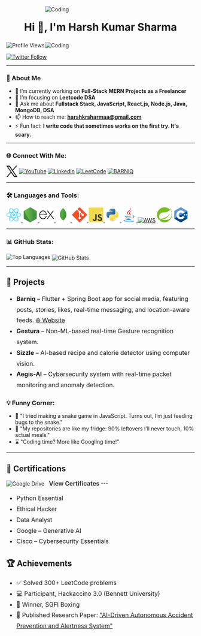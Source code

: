 
<img align="right" alt="Coding" width="400" src="https://ibb.co/Z12xqdw0">

<h1 align="center">Hi 👋, I'm Harsh Kumar Sharma</h1>
<h3 align="center">
  
</h3>



<img align="right" alt="Coding" width="400" src="https://cdn.dribbble.com/users/1162077/screenshots/3848914/programmer.gif">

<p align="left"> <img src="https://komarev.com/ghpvc/?username=harshkrsharma&label=Profile%20views&color=0e75b6&style=flat" alt="Profile Views" /> </p>
<p align="left">
  <a href="https://twitter.com/Harshkrsharm" target="_blank">
    <img src="https://img.icons8.com/?size=100&id=bG29Ckcdp6YP&format=png&color=000000" alt="Twitter Follow" />
  </a>
</p>


---

### 🌱 About Me
- 🔭 I’m currently working on **Full-Stack MERN Projects as a Freelancer**
- 🌱 I’m focusing on **Leetcode DSA**
- 💬 Ask me about **Fullstack Stack, JavaScript, React.js, Node.js, Java, MongoDB, DSA**
- 📫 How to reach me: **harshkrsharmaa@gmail.com**
- ⚡ Fun fact: **I write code that sometimes works on the first try. It's scary.**

---

### 🌐 Connect With Me:
<p align="left">

  <a href="https://twitter.com/Harshkrsharm" target="_blank"><img align="center" src="https://raw.githubusercontent.com/devicons/devicon/master/icons/twitter/twitter-original.svg" alt="Twitter" height="30" width="30" /></a>
  <a href="https://www.youtube.com/@Barniq.official" target="_blank">
  <img align="center" src="https://cdn-icons-png.flaticon.com/512/1384/1384060.png" alt="YouTube" height="40" width="40" /></a>
 <a href="https://www.linkedin.com/in/harsh-kr-sharma-4961182a8/" target="_blank">
  <img align="center" src="https://cdn-icons-png.flaticon.com/512/174/174857.png" alt="LinkedIn" height="40" width="40" /></a>
  <a href="https://leetcode.com/u/harshkrsharmaa/" target="_blank">
  <img align="center" src="https://upload.wikimedia.org/wikipedia/commons/1/19/LeetCode_logo_black.png" alt="LeetCode" height="40" width="40" /></a>
  <a href="https://barniq.in" target="_blank">
  <img align="center" src="https://i.ibb.co/9FFwYq2/barniq-Logo.jpg" alt="BARNIQ" height="40" width="40" /></a>
</p>


---

### 🛠️ Languages and Tools:
<p align="left">
  <a href="https://reactjs.org/" target="_blank" rel="noreferrer"> <img src="https://raw.githubusercontent.com/devicons/devicon/master/icons/react/react-original.svg" alt="React" width="40" height="40"/> </a>
  <a href="https://nodejs.org/" target="_blank" rel="noreferrer"> <img src="https://raw.githubusercontent.com/devicons/devicon/master/icons/nodejs/nodejs-original.svg" alt="Node.js" width="40" height="40"/> </a>
  <a href="https://expressjs.com/" target="_blank" rel="noreferrer"> <img src="https://raw.githubusercontent.com/devicons/devicon/master/icons/express/express-original.svg" alt="Express.js" width="40" height="40"/> </a>
  <a href="https://www.mongodb.com/" target="_blank" rel="noreferrer"> <img src="https://raw.githubusercontent.com/devicons/devicon/master/icons/mongodb/mongodb-original.svg" alt="MongoDB" width="40" height="40"/> </a>
  <a href="https://git-scm.com/" target="_blank" rel="noreferrer"> <img src="https://raw.githubusercontent.com/devicons/devicon/master/icons/git/git-original.svg" alt="Git" width="40" height="40"/> </a>
  <a href="https://www.javascript.com/" target="_blank" rel="noreferrer"> <img src="https://raw.githubusercontent.com/devicons/devicon/master/icons/javascript/javascript-original.svg" alt="JavaScript" width="40" height="40"/> </a>
  <a href="https://www.python.org/" target="_blank" rel="noreferrer"> <img src="https://raw.githubusercontent.com/devicons/devicon/master/icons/python/python-original.svg" alt="Python" width="40" height="40"/> </a>
  <a href="https://www.java.com/" target="_blank" rel="noreferrer"> <img src="https://raw.githubusercontent.com/devicons/devicon/master/icons/java/java-original.svg" alt="Java" width="40" height="40"/> </a>
  <a href="https://aws.amazon.com/" target="_blank" rel="noreferrer">
  <img src="https://cdn.jsdelivr.net/gh/devicons/devicon/icons/amazonwebservices/amazonwebservices-original-wordmark.svg" alt="AWS" width="40" height="40"/></a>
  <a href="https://spring.io/projects/spring-boot" target="_blank" rel="noreferrer">
  <img src="https://raw.githubusercontent.com/devicons/devicon/master/icons/spring/spring-original.svg" alt="Spring Boot" width="40" height="40"/></a>
  <a href="https://isocpp.org/" target="_blank" rel="noreferrer">
  <img src="https://raw.githubusercontent.com/devicons/devicon/master/icons/cplusplus/cplusplus-original.svg" alt="C++" width="40" height="40"/></a>
</p>

---

### 📊 GitHub Stats:
<p><img align="left" src="https://github-readme-stats.vercel.app/api/top-langs?username=harshkrsharma&show_icons=true&locale=en&layout=compact" alt="Top Languages" /></p>
<p>&nbsp;<img align="center" src="https://github-readme-stats.vercel.app/api?username=harshkrsharma&show_icons=true&locale=en" alt="GitHub Stats" /></p>



---
<div style="margin:20px 0;">
  <h2>🚀 Projects</h2>
  <ul style="margin-top:15px; font-size:16px; line-height:1.8;">
    <li>
      <strong>Barniq</strong> – Flutter + Spring Boot app for social media, featuring posts, stories, likes, 
      real-time messaging, and location-aware feeds. 
      <a href="https://barniq.in" target="_blank" rel="noreferrer">🌐 Website</a>
    </li>
    <li>
      <strong>Gestura</strong> – Non-ML-based real-time Gesture recognition system.
    </li>
    <li>
      <strong>Sizzle</strong> – AI-based recipe and calorie detector using computer vision.
    </li>
    <li>
      <strong>Aegis-AI</strong> – Cybersecurity system with real-time packet monitoring and anomaly detection.
    </li>
  </ul>
</div>


### 💡 Funny Corner:
- 🐍 "I tried making a snake game in JavaScript. Turns out, I’m just feeding bugs to the snake."
- 📂 "My repositories are like my fridge: 90% leftovers I’ll never touch, 10% actual meals."
- ⌛ "Coding time? More like Googling time!"

---
<div style="margin:20px 0;">
  <h2>📜 Certifications</h2>
  <!-- Google Drive Icon with Link -->
  <a href="https://drive.google.com/drive/folders/1WIwIBl5_DFWfJNAIQfWmig3-VqPk6zUU?usp=sharing" 
     target="_blank" rel="noreferrer" style="text-decoration:none;">
    <img src="https://upload.wikimedia.org/wikipedia/commons/d/da/Google_Drive_logo.png" 
         alt="Google Drive" width="40" height="40" style="vertical-align:middle;"/>
    <span style="font-size:16px; margin-left:8px; vertical-align:middle; font-weight:bold; color:#333;">
      View Certificates
    </span>
  </a>
  ---
  <!-- Certifications List -->
  <ul style="margin-top:15px; font-size:16px; line-height:1.8;">
    <li>Python Essential</li>
    <li>Ethical Hacker</li>
    <li>Data Analyst</li>
    <li>Google – Generative AI</li>
    <li>Cisco – Cybersecurity Essentials</li>
  </ul>
</div>
<div style="margin:20px 0;">
  <h2>🏆 Achievements</h2>
  <ul style="margin-top:15px; font-size:16px; line-height:1.8;">
    <li>✅ Solved 300+ LeetCode problems</li>
    <li>💻 Participant, Hackaccino 3.0 (Bennett University)</li>
    <li>🥇 Winner, SGFI Boxing</li>
    <li>📄 Published Research Paper: 
      <a href="https://papers.ssrn.com/sol3/papers.cfm?abstract_id=5032116" target="_blank" rel="noreferrer">
        "AI-Driven Autonomous Accident Prevention and Alertness System"
      </a>
    </li>
  </ul>
</div>


